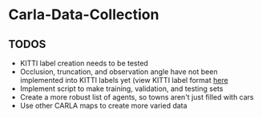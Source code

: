# Carla-Data-Collection

## TODOS
- KITTI label creation needs to be tested
- Occlusion, truncation, and observation angle have not been implemented into KITTI labels yet (view KITTI label format [here](https://github.com/bostondiditeam/kitti/blob/master/resources/devkit_object/readme.txt)
- Implement script to make training, validation, and testing sets
- Create a more robust list of agents, so towns aren't just filled with cars
- Use other CARLA maps to create more varied data
